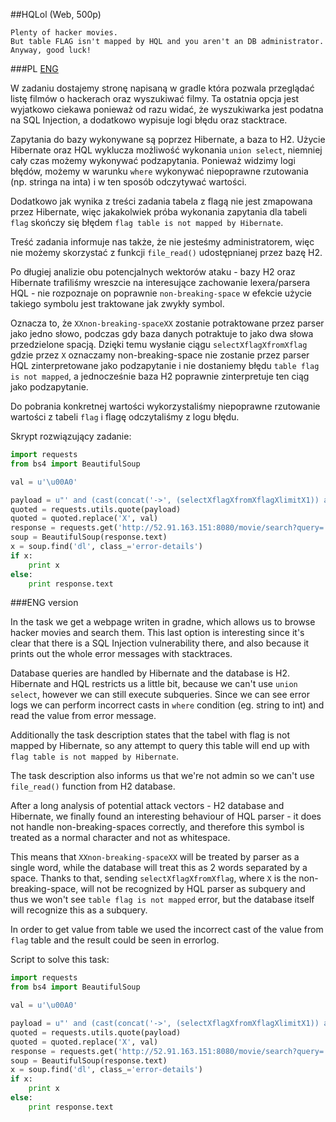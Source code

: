 ﻿##HQLol (Web, 500p)

	Plenty of hacker movies. 
	But table FLAG isn't mapped by HQL and you aren't an DB administrator. 
	Anyway, good luck!

###PL
[ENG](#eng-version)

W zadaniu dostajemy stronę napisaną w gradle która pozwala przeglądać listę filmów o hackerach oraz wyszukiwać filmy.
Ta ostatnia opcja jest wyjatkowo ciekawa ponieważ od razu widać, że wyszukiwarka jest podatna na SQL Injection, a dodatkowo wypisuje logi błędu oraz stacktrace.

Zapytania do bazy wykonywane są poprzez Hibernate, a baza to H2. 
Użycie Hibernate oraz HQL wyklucza możliwość wykonania `union select`, niemniej cały czas możemy wykonywać podzapytania.
Ponieważ widzimy logi błędów, możemy w warunku `where` wykonywać niepoprawne rzutowania (np. stringa na inta) i w ten sposób odczytywać wartości.

Dodatkowo jak wynika z treści zadania tabela z flagą nie jest zmapowana przez Hibernate, więc jakakolwiek próba wykonania zapytania dla tabeli `flag` skończy się błędem `flag table is not mapped by Hibernate`.

Treść zadania informuje nas także, że nie jesteśmy administratorem, więc nie możemy skorzystać z funkcji `file_read()` udostępnianej przez bazę H2.

Po długiej analizie obu potencjalnych wektorów ataku - bazy H2 oraz Hibernate trafiliśmy wreszcie na interesujące zachowanie lexera/parsera HQL - nie rozpoznaje on poprawnie `non-breaking-space` w efekcie użycie takiego symbolu jest traktowane jak zwykły symbol.

Oznacza to, że `XXnon-breaking-spaceXX` zostanie potraktowane przez parser jako jedno słowo, podczas gdy baza danych potraktuje to jako dwa słowa przedzielone spacją.
Dzięki temu wysłanie ciągu `selectXflagXfromXflag` gdzie przez `X` oznaczamy non-breaking-space nie zostanie przez parser HQL zinterpretowane jako podzapytanie i nie dostaniemy błędu `table flag is not mapped`, a jednocześnie baza H2 poprawnie zinterpretuje ten ciąg jako podzapytanie.

Do pobrania konkretnej wartości wykorzystaliśmy niepoprawne rzutowanie wartości z tabeli `flag` i flagę odczytaliśmy z logu błędu.

Skrypt rozwiązujący zadanie:

```python
import requests
from bs4 import BeautifulSoup

val = u'\u00A0'

payload = u"' and (cast(concat('->', (selectXflagXfromXflagXlimitX1)) as int))=0 or ''='"
quoted = requests.utils.quote(payload)
quoted = quoted.replace('X', val)
response = requests.get('http://52.91.163.151:8080/movie/search?query=' + quoted)
soup = BeautifulSoup(response.text)
x = soup.find('dl', class_='error-details')
if x:
    print x
else:
    print response.text
```

###ENG version

In the task we get a webpage writen in gradne, which allows us to browse hacker movies and search them.
This last option is interesting since it's clear that there is a SQL Injection vulnerability there, and also because it prints out the whole error messages with stacktraces.

Database queries are handled by Hibernate and the database is H2.
Hibernate and HQL restricts us a little bit, because we can't use `union select`, however we can still execute subqueries.
Since we can see error logs we can perform incorrect casts in `where` condition (eg. string to int) and read the value from error message.

Additionally the task description states that the tabel with flag is not mapped by Hibernate, so any attempt to query this table will end up with `flag table is not mapped by Hibernate`.

The task description also informs us that we're not admin so we can't use `file_read()` function from H2 database.

After a long analysis of potential attack vectors - H2 database and Hibernate, we finally found an interesting behaviour of HQL parser - it does not handle non-breaking-spaces correctly, and therefore this symbol is treated as a normal character and not as whitespace.

This means that `XXnon-breaking-spaceXX` will be treated by parser as a single word, while the database will treat this as 2 words separated by a space.
Thanks to that, sending `selectXflagXfromXflag`, where `X` is the non-breaking-space, will not be recognized by HQL parser as subquery and thus we won't see `table flag is not mapped` error, but the database itself will recognize this as a subquery.

In order to get value from table we used the incorrect cast of the value from `flag` table and the result could be seen in errorlog.

Script to solve this task:

```python
import requests
from bs4 import BeautifulSoup

val = u'\u00A0'

payload = u"' and (cast(concat('->', (selectXflagXfromXflagXlimitX1)) as int))=0 or ''='"
quoted = requests.utils.quote(payload)
quoted = quoted.replace('X', val)
response = requests.get('http://52.91.163.151:8080/movie/search?query=' + quoted)
soup = BeautifulSoup(response.text)
x = soup.find('dl', class_='error-details')
if x:
    print x
else:
    print response.text
```
